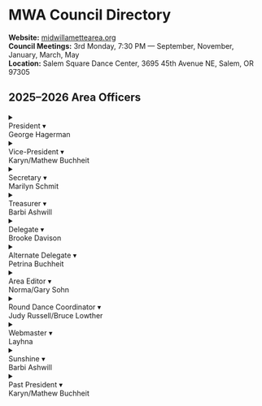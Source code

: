 # MWA Council Directory

<p class="council-meta">
  <strong>Website:</strong> <a href="https://midwillamettearea.org" target="_blank" rel="noopener">midwillamettearea.org</a><br/>
  <strong>Council Meetings:</strong> 3rd Monday, 7:30 PM — September, November, January, March, May<br/>
  <strong>Location:</strong> Salem Square Dance Center, 3695 45th Avenue NE, Salem, OR 97305
</p>

## 2025–2026 Area Officers

<div class="officer-grid" markdown>

<!-- President -->
<details class="officer-card">
  <summary>
    <div class="officer-card__header">
      <span class="officer-card__role">President</span>
      <span class="officer-card__chev" aria-hidden="true">▾</span>
    </div>
    <div class="officer-card__name">George Hagerman</div>
  </summary>
  <div class="officer-card__body">
    <div class="officer-card__photo" aria-hidden="true">👤</div>
    <dl class="officer-card__fields">
      <dt>Phone</dt><dd><a href="tel:+15033718951">(503) 371-8951</a></dd>
      <dt>Email</dt><dd><a href="mailto:ghcpapc@qwestoffice.net">ghcpapc@qwestoffice.net</a></dd>
      <dt>Mailing</dt><dd>5250 Zosel Avenue S<br/>Salem, OR 97306</dd>
    </dl>
  </div>
</details>

<!-- Vice-President -->
<details class="officer-card">
  <summary>
    <div class="officer-card__header">
      <span class="officer-card__role">Vice-President</span>
      <span class="officer-card__chev" aria-hidden="true">▾</span>
    </div>
    <div class="officer-card__name">Karyn/Mathew Buchheit</div>
  </summary>
  <div class="officer-card__body">
    <div class="officer-card__photo" aria-hidden="true">👤</div>
    <dl class="officer-card__fields">
      <dt>Phone</dt><dd><a href="tel:+15038735241">(503) 873-5241</a></dd>
      <dt>Email</dt><dd><a href="mailto:buchheitfarmkm@gmail.com">buchheitfarmkm@gmail.com</a></dd>
      <dt>Mailing</dt><dd>6122 Brush Creek Road<br/>Silverton, OR 97381</dd>
    </dl>
  </div>
</details>

<!-- Secretary -->
<details class="officer-card">
  <summary>
    <div class="officer-card__header">
      <span class="officer-card__role">Secretary</span>
      <span class="officer-card__chev" aria-hidden="true">▾</span>
    </div>
    <div class="officer-card__name">Marilyn Schmit</div>
  </summary>
  <div class="officer-card__body">
    <div class="officer-card__photo" aria-hidden="true">👤</div>
    <dl class="officer-card__fields">
      <dt>Phone</dt><dd><a href="tel:+15035080539">(503) 508-0539</a></dd>
      <dt>Email</dt><dd><a href="mailto:froggydancer@live.com">froggydancer@live.com</a></dd>
      <dt>Mailing</dt><dd>376 SE Needham St<br/>Dallas, OR 97338</dd>
    </dl>
  </div>
</details>

<!-- Treasurer -->
<details class="officer-card">
  <summary>
    <div class="officer-card__header">
      <span class="officer-card__role">Treasurer</span>
      <span class="officer-card__chev" aria-hidden="true">▾</span>
    </div>
    <div class="officer-card__name">Barbi Ashwill</div>
  </summary>
  <div class="officer-card__body">
    <div class="officer-card__photo" aria-hidden="true">👤</div>
    <dl class="officer-card__fields">
      <dt>Phone</dt><dd><a href="tel:+15035104354">(503) 510-4354</a></dd>
      <dt>Email</dt><dd><a href="mailto:barbi97305@comcast.net">barbi97305@comcast.net</a></dd>
      <dt>Mailing</dt><dd>4684 Ivory Way NE<br/>Salem, OR 97305</dd>
    </dl>
  </div>
</details>

<!-- Delegate -->
<details class="officer-card">
  <summary>
    <div class="officer-card__header">
      <span class="officer-card__role">Delegate</span>
      <span class="officer-card__chev" aria-hidden="true">▾</span>
    </div>
    <div class="officer-card__name">Brooke Davison</div>
  </summary>
  <div class="officer-card__body">
    <div class="officer-card__photo" aria-hidden="true">👤</div>
    <dl class="officer-card__fields">
      <dt>Phone</dt><dd><a href="tel:+18586030216">(858) 603-0216</a></dd>
      <dt>Email</dt><dd><a href="mailto:davison.brooke.77@gmail.com">davison.brooke.77@gmail.com</a></dd>
      <dt>Mailing</dt><dd>3317 Oxford Avenue SE<br/>Albany, OR 97322</dd>
    </dl>
  </div>
</details>

<!-- Alternate Delegate -->
<details class="officer-card">
  <summary>
    <div class="officer-card__header">
      <span class="officer-card__role">Alternate Delegate</span>
      <span class="officer-card__chev" aria-hidden="true">▾</span>
    </div>
    <div class="officer-card__name">Petrina Buchheit</div>
  </summary>
  <div class="officer-card__body">
    <div class="officer-card__photo" aria-hidden="true">👤</div>
    <dl class="officer-card__fields">
      <dt>Phone</dt><dd><a href="tel:+15038735241">(503) 873-5241</a></dd>
      <dt>Email</dt><dd><a href="mailto:buchheitfarmkm@gmail.com">buchheitfarmkm@gmail.com</a></dd>
      <dt>Mailing</dt><dd>6122 Brush Creek Road<br/>Silverton, OR 97381</dd>
    </dl>
  </div>
</details>

<!-- Area Editor -->
<details class="officer-card">
  <summary>
    <div class="officer-card__header">
      <span class="officer-card__role">Area Editor</span>
      <span class="officer-card__chev" aria-hidden="true">▾</span>
    </div>
    <div class="officer-card__name">Norma/Gary Sohn</div>
  </summary>
  <div class="officer-card__body">
    <div class="officer-card__photo" aria-hidden="true">👤</div>
    <dl class="officer-card__fields">
      <dt>Phone</dt><dd><a href="tel:+15032601632">(503) 260-1632</a></dd>
      <dt>Email</dt><dd><a href="mailto:sohnnorma40@yahoo.com">sohnnorma40@yahoo.com</a></dd>
      <dt>Mailing</dt><dd>PO Box 686<br/>Lafayette, OR 97127</dd>
    </dl>
  </div>
</details>

<!-- Round Dance Coordinator -->
<details class="officer-card">
  <summary>
    <div class="officer-card__header">
      <span class="officer-card__role">Round Dance Coordinator</span>
      <span class="officer-card__chev" aria-hidden="true">▾</span>
    </div>
    <div class="officer-card__name">Judy Russell/Bruce Lowther</div>
  </summary>
  <div class="officer-card__body">
    <div class="officer-card__photo" aria-hidden="true">👤</div>
    <dl class="officer-card__fields">
      <dt>Phone</dt><dd><a href="tel:+15039912161">(503) 991-2161</a></dd>
      <dt>Email</dt><dd><a href="mailto:sewsquare@wvi.com">sewsquare@wvi.com</a></dd>
      <dt>Mailing</dt><dd>1316 E Burnett Street<br/>Stayton, OR 97383</dd>
    </dl>
  </div>
</details>

<!-- Webmaster -->
<details class="officer-card">
  <summary>
    <div class="officer-card__header">
      <span class="officer-card__role">Webmaster</span>
      <span class="officer-card__chev" aria-hidden="true">▾</span>
    </div>
    <div class="officer-card__name">Layhna</div>
  </summary>
  <div class="officer-card__body">
    <div class="officer-card__photo" aria-hidden="true">👤</div>
    <dl class="officer-card__fields">
      <dt>Phone</dt><dd><em>—</em></dd>
      <dt>Email</dt><dd><a href="mailto:mwa.square.dance@gmail.com">mwa.square.dance@gmail.com</a></dd>
      <dt>Mailing</dt><dd><em>—</em></dd>
    </dl>
  </div>
</details>

<!-- Sunshine -->
<details class="officer-card">
  <summary>
    <div class="officer-card__header">
      <span class="officer-card__role">Sunshine</span>
      <span class="officer-card__chev" aria-hidden="true">▾</span>
    </div>
    <div class="officer-card__name">Barbi Ashwill</div>
  </summary>
  <div class="officer-card__body">
    <div class="officer-card__photo" aria-hidden="true">👤</div>
    <dl class="officer-card__fields">
      <dt>Phone</dt><dd><a href="tel:+15035104354">(503) 510-4354</a></dd>
      <dt>Email</dt><dd><a href="mailto:barbi97305@comcast.net">barbi97305@comcast.net</a></dd>
      <dt>Mailing</dt><dd>4684 Ivory Way NE<br/>Salem, OR 97305</dd>
    </dl>
  </div>
</details>

<!-- Past President -->
<details class="officer-card">
  <summary>
    <div class="officer-card__header">
      <span class="officer-card__role">Past President</span>
      <span class="officer-card__chev" aria-hidden="true">▾</span>
    </div>
    <div class="officer-card__name">Karyn/Mathew Buchheit</div>
  </summary>
  <div class="officer-card__body">
    <div class="officer-card__photo" aria-hidden="true">👤</div>
    <dl class="officer-card__fields">
      <dt>Phone</dt><dd><a href="tel:+15038735241">(503) 873-5241</a></dd>
      <dt>Email</dt><dd><a href="mailto:buchheitfarmkm@gmail.com">buchheitfarmkm@gmail.com</a></dd>
      <dt>Mailing</dt><dd>6122 Brush Creek Road<br/>Silverton, OR 97381</dd>
    </dl>
  </div>
</details>

</div>
